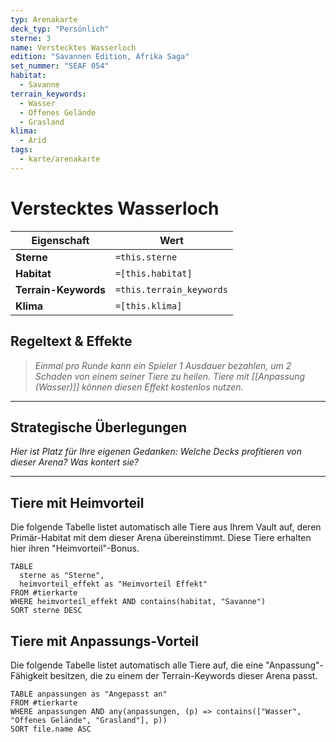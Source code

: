 ```yaml
---
typ: Arenakarte
deck_typ: "Persönlich"
sterne: 3
name: Verstecktes Wasserloch
edition: "Savannen Edition, Afrika Saga"
set_nummer: "SEAF 054"
habitat:
  - Savanne
terrain_keywords:
  - Wasser
  - Offenes Gelände
  - Grasland
klima:
  - Arid
tags:
  - karte/arenakarte
---
```


# Verstecktes Wasserloch

| Eigenschaft | Wert |
|---|---|
| **Sterne** | `=this.sterne` |
| **Habitat** | `=[this.habitat]` |
| **Terrain-Keywords** | `=this.terrain_keywords` |
| **Klima** | `=[this.klima]` |

## Regeltext & Effekte

> *Einmal pro Runde kann ein Spieler 1 Ausdauer bezahlen, um 2 Schaden von einem seiner Tiere zu heilen. Tiere mit [[Anpassung (Wasser)]] können diesen Effekt kostenlos nutzen.*

---
## Strategische Überlegungen

*Hier ist Platz für Ihre eigenen Gedanken: Welche Decks profitieren von dieser Arena? Was kontert sie?*

---
## Tiere mit Heimvorteil

Die folgende Tabelle listet automatisch alle Tiere aus Ihrem Vault auf, deren Primär-Habitat mit dem dieser Arena übereinstimmt. Diese Tiere erhalten hier ihren "Heimvorteil"-Bonus.

```dataview
TABLE
  sterne as "Sterne",
  heimvorteil_effekt as "Heimvorteil Effekt"
FROM #tierkarte
WHERE heimvorteil_effekt AND contains(habitat, "Savanne")
SORT sterne DESC
```

## Tiere mit Anpassungs-Vorteil

Die folgende Tabelle listet automatisch alle Tiere auf, die eine "Anpassung"-Fähigkeit besitzen, die zu einem der Terrain-Keywords dieser Arena passt.

``` dataview
TABLE anpassungen as "Angepasst an"
FROM #tierkarte
WHERE anpassungen AND any(anpassungen, (p) => contains(["Wasser", "Offenes Gelände", "Grasland"], p))
SORT file.name ASC
